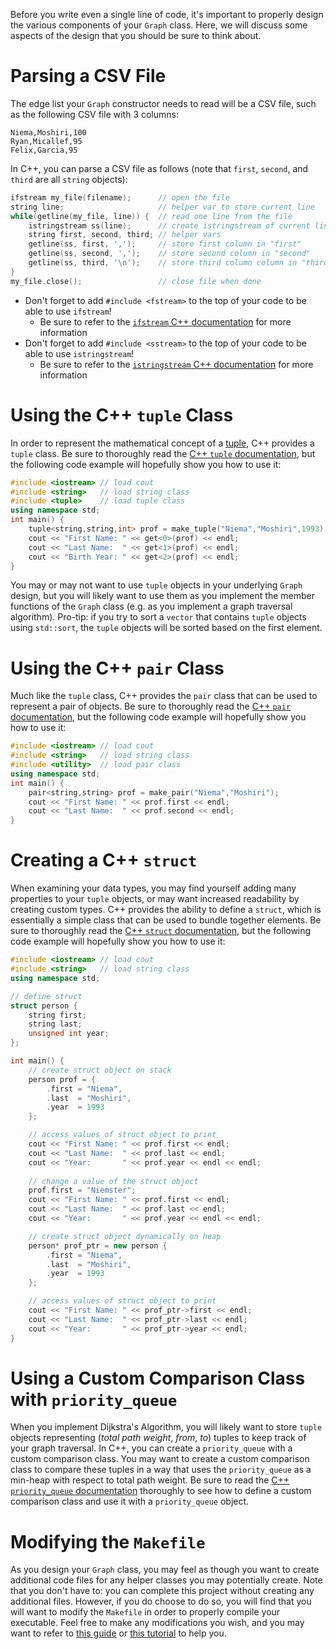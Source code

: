 Before you write even a single line of code, it's important to properly design the various components of your `Graph` class. Here, we will discuss some aspects of the design that you should be sure to think about.

# Parsing a CSV File
The edge list your `Graph` constructor needs to read will be a CSV file, such as the following CSV file with 3 columns:

```
Niema,Moshiri,100
Ryan,Micallef,95
Felix,Garcia,95
```

In C++, you can parse a CSV file as follows (note that `first`, `second`, and `third` are all `string` objects):

```cpp
ifstream my_file(filename);      // open the file
string line;                     // helper var to store current line
while(getline(my_file, line)) {  // read one line from the file
    istringstream ss(line);      // create istringstream of current line
    string first, second, third; // helper vars
    getline(ss, first, ',');     // store first column in "first"
    getline(ss, second, ',');    // store second column in "second"
    getline(ss, third, '\n');    // store third column column in "third"
}
my_file.close();                 // close file when done
```

* Don't forget to add `#include <fstream>` to the top of your code to be able to use `ifstream`!
    * Be sure to refer to the [`ifstream` C++ documentation](http://www.cplusplus.com/reference/fstream/ifstream/) for more information
* Don't forget to add `#include <sstream>` to the top of your code to be able to use `istringstream`!
    * Be sure to refer to the [`istringstream` C++ documentation](http://www.cplusplus.com/reference/sstream/istringstream/) for more information

# Using the C++ `tuple` Class
In order to represent the mathematical concept of a [tuple](https://en.wikipedia.org/wiki/Tuple), C++ provides a `tuple` class. Be sure to thoroughly read the [C++ `tuple` documentation](http://www.cplusplus.com/reference/tuple/tuple/), but the following code example will hopefully show you how to use it:

```cpp
#include <iostream> // load cout
#include <string>   // load string class
#include <tuple>    // load tuple class
using namespace std;
int main() {
    tuple<string,string,int> prof = make_tuple("Niema","Moshiri",1993);
    cout << "First Name: " << get<0>(prof) << endl;
    cout << "Last Name:  " << get<1>(prof) << endl;
    cout << "Birth Year: " << get<2>(prof) << endl;
}
```

You may or may not want to use `tuple` objects in your underlying `Graph` design, but you will likely want to use them as you implement the member functions of the `Graph` class (e.g. as you implement a graph traversal algorithm). Pro-tip: if you try to sort a `vector` that contains `tuple` objects using `std::sort`, the `tuple` objects will be sorted based on the first element.

# Using the C++ `pair` Class
Much like the `tuple` class, C++ provides the `pair` class that can be used to represent a pair of objects. Be sure to thoroughly read the [C++ `pair` documentation](http://www.cplusplus.com/reference/utility/pair/pair/), but the following code example will hopefully show you how to use it:

```cpp
#include <iostream> // load cout
#include <string>   // load string class
#include <utility>  // load pair class
using namespace std;
int main() {
    pair<string,string> prof = make_pair("Niema","Moshiri");
    cout << "First Name: " << prof.first << endl;
    cout << "Last Name:  " << prof.second << endl;
}
```

# Creating a C++ `struct`
When examining your data types, you may find yourself adding many properties to your `tuple` objects, or may want increased readability by creating custom types. C++ provides the ability to define a `struct`, which is essentially a simple class that can be used to bundle together elements. Be sure to thoroughly read the [C++ `struct` documentation](http://www.cplusplus.com/doc/tutorial/structures/), but the following code example will hopefully show you how to use it:

```cpp
#include <iostream> // load cout
#include <string>   // load string class
using namespace std;

// define struct
struct person {
    string first;
    string last;
    unsigned int year;
};

int main() {
    // create struct object on stack
    person prof = {
        .first = "Niema",
        .last  = "Moshiri",
        .year  = 1993
    };

    // access values of struct object to print
    cout << "First Name: " << prof.first << endl;
    cout << "Last Name:  " << prof.last << endl;
    cout << "Year:       " << prof.year << endl << endl;
    
    // change a value of the struct object
    prof.first = "Niemster";
    cout << "First Name: " << prof.first << endl;
    cout << "Last Name:  " << prof.last << endl;
    cout << "Year:       " << prof.year << endl << endl;

    // create struct object dynamically on heap
    person* prof_ptr = new person {
        .first = "Niema",
        .last  = "Moshiri",
        .year  = 1993
    };

    // access values of struct object to print
    cout << "First Name: " << prof_ptr->first << endl;
    cout << "Last Name:  " << prof_ptr->last << endl;
    cout << "Year:       " << prof_ptr->year << endl;
}
```

# Using a Custom Comparison Class with `priority_queue`
When you implement Dijkstra's Algorithm, you will likely want to store `tuple` objects representing (*total path weight*, *from*, *to*) tuples to keep track of your graph traversal. In C++, you can create a `priority_queue` with a custom comparison class. You may want to create a custom comparison class to compare these tuples in a way that uses the `priority_queue` as a min-heap with respect to total path weight. Be sure to read the [C++ `priority_queue` documentation](http://www.cplusplus.com/reference/queue/priority_queue/priority_queue/) thoroughly to see how to define a custom comparison class and use it with a `priority_queue` object.

# Modifying the `Makefile`
As you design your `Graph` class, you may feel as though you want to create additional code files for any helper classes you may potentially create. Note that you don't have to: you can complete this project without creating any additional files. However, if you do choose to do so, you will find that you will want to modify the `Makefile` in order to properly compile your executable. Feel free to make any modifications you wish, and you may want to refer to [this guide](https://www.tutorialspoint.com/makefile/makefile_quick_guide.htm) or [this tutorial](https://makefiletutorial.com/) to help you.
